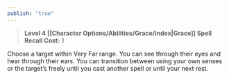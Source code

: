 ```yaml
---
publish: "true"
---
```

> **Level 4 [[Character Options/Abilities/Grace/index|Grace]] Spell**
> **Recall Cost:** 1

Choose a target within Very Far range. You can see through their eyes and hear through their ears. You can transition between using your own senses or the target’s freely until you cast another spell or until your next rest.
